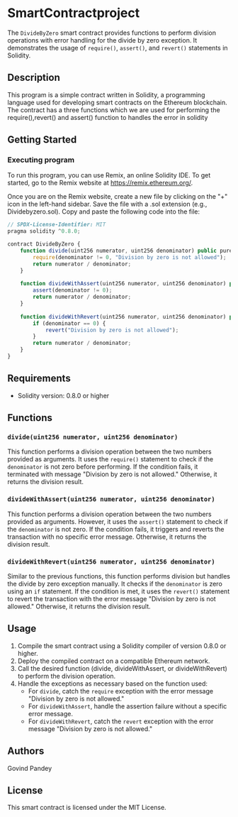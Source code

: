 # SmartContractproject

The `DivideByZero` smart contract provides functions to perform division operations with error handling for the divide by zero exception. It demonstrates the usage of `require()`, `assert()`, and `revert()` statements in Solidity.

## Description
This program is a simple contract written in Solidity, a programming language used for developing smart contracts on the Ethereum blockchain. The contract has a three functions which we are used for performing the require(),revert() and assert() function to handles the error in solidity

## Getting Started

### Executing program

To run this program, you can use Remix, an online Solidity IDE. To get started, go to the Remix website at https://remix.ethereum.org/.

Once you are on the Remix website, create a new file by clicking on the "+" icon in the left-hand sidebar. Save the file with a .sol extension (e.g., Dividebyzero.sol). Copy and paste the following code into the file:

```javascript
// SPDX-License-Identifier: MIT
pragma solidity ^0.8.0;

contract DivideByZero {
    function divide(uint256 numerator, uint256 denominator) public pure returns (uint256) {
        require(denominator != 0, "Division by zero is not allowed");
        return numerator / denominator;
    }
    
    function divideWithAssert(uint256 numerator, uint256 denominator) public pure returns (uint256) {
        assert(denominator != 0);
        return numerator / denominator;
    }
    
    function divideWithRevert(uint256 numerator, uint256 denominator) public pure returns (uint256) {
        if (denominator == 0) {
            revert("Division by zero is not allowed");
        }
        return numerator / denominator;
    }
}

```

## Requirements

- Solidity version: 0.8.0 or higher

## Functions

### `divide(uint256 numerator, uint256 denominator)`

This function performs a division operation between the two numbers provided as arguments. It uses the `require()` statement to check if the `denominator` is not zero before performing. If the condition fails, it terminated with message "Division by zero is not allowed." Otherwise, it returns the division result.

### `divideWithAssert(uint256 numerator, uint256 denominator)`

This function performs a division operation between the two numbers provided as arguments. However, it uses the `assert()` statement to check if the `denominator` is not zero. If the condition fails, it triggers  and reverts the transaction with no specific error message. Otherwise, it returns the division result.

### `divideWithRevert(uint256 numerator, uint256 denominator)`

Similar to the previous functions, this function performs division but handles the divide by zero exception manually. It checks if the `denominator` is zero using an `if` statement. If the condition is met, it uses the `revert()` statement to revert the transaction with the error message "Division by zero is not allowed." Otherwise, it returns the division result.

## Usage

1. Compile the smart contract using a Solidity compiler of version 0.8.0 or higher.
2. Deploy the compiled contract on a compatible Ethereum network.
3. Call the desired function (divide, divideWithAssert, or divideWithRevert) to perform the division operation.
4. Handle the exceptions as necessary based on the function used:
   - For `divide`, catch the `require` exception with the error message "Division by zero is not allowed."
   - For `divideWithAssert`, handle the assertion failure without a specific error message.
   - For `divideWithRevert`, catch the `revert` exception with the error message "Division by zero is not allowed."

## Authors
Govind Pandey
## License

This smart contract is licensed under the MIT License.
